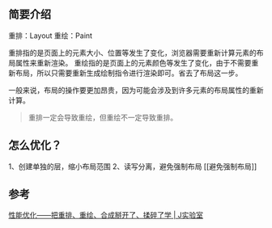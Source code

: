 
## 简要介绍

重排：Layout
重绘：Paint

重排指的是页面上的元素大小、位置等发生了变化，浏览器需要重新计算元素的布局属性来重新渲染。
重绘指的是页面上的元素颜色等发生了变化，由于不需要重新布局，所以只需要重新生成绘制指令进行渲染即可。省去了布局这一步。

一般来说，布局的操作要更加昂贵，因为可能会涉及到许多元素的布局属性的重新计算。

> 重排一定会导致重绘，但重绘不一定导致重排。

## 怎么优化？

1、创建单独的层，缩小布局范围
2、读写分离，避免强制布局 [[避免强制布局]]


## 参考

[性能优化——把重排、重绘、合成掰开了、揉碎了学 | J实验室](https://weijunext.com/article/reflow-repaint-compositing)